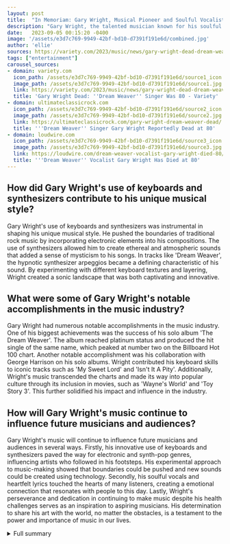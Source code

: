 ```yaml
---
layout: post
title:  "In Memoriam: Gary Wright, Musical Pioneer and Soulful Vocalist, Passes Away at 80"
description: "Gary Wright, the talented musician known for his soulful vocals and innovative use of keyboards and synthesizers, has passed away at the age of 80. With chart-topping hits and iconic collaborations, Wright leaves behind a legacy that will forever impact the music industry."
date:   2023-09-05 00:15:20 -0400
image: '/assets/e3d7c769-9949-42bf-bd10-d7391f191e6d/combined.jpg'
author: 'ellie'
sources: https://variety.com/2023/music/news/gary-wright-dead-dream-weaver-1235713097/ https://ultimateclassicrock.com/gary-wright-dream-weaver-dead/ http://www.spookytooth.sk/members.html https://www.thedreamweaver.com/about/ https://loudwire.com/dream-weaver-vocalist-gary-wright-died-80/ https://loudwire.com/dream-weaver-vocalist-gary-wright-died-80/
tags: ["entertainment"]
carousel_sources:
- domain: variety.com
  icon_path: /assets/e3d7c769-9949-42bf-bd10-d7391f191e6d/source1_icon.jpg
  image_path: /assets/e3d7c769-9949-42bf-bd10-d7391f191e6d/source1.jpg
  link: https://variety.com/2023/music/news/gary-wright-dead-dream-weaver-1235713097/
  title: 'Gary Wright Dead: ''Dream Weaver'' Singer Was 80 - Variety'
- domain: ultimateclassicrock.com
  icon_path: /assets/e3d7c769-9949-42bf-bd10-d7391f191e6d/source2_icon.jpg
  image_path: /assets/e3d7c769-9949-42bf-bd10-d7391f191e6d/source2.jpg
  link: https://ultimateclassicrock.com/gary-wright-dream-weaver-dead/
  title: '''Dream Weaver'' Singer Gary Wright Reportedly Dead at 80'
- domain: loudwire.com
  icon_path: /assets/e3d7c769-9949-42bf-bd10-d7391f191e6d/source3_icon.jpg
  image_path: /assets/e3d7c769-9949-42bf-bd10-d7391f191e6d/source3.jpg
  link: https://loudwire.com/dream-weaver-vocalist-gary-wright-died-80/
  title: '''Dream Weaver'' Vocalist Gary Wright Has Died at 80'
---
```


## How did Gary Wright's use of keyboards and synthesizers contribute to his unique musical style?
Gary Wright's use of keyboards and synthesizers was instrumental in shaping his unique musical style. He pushed the boundaries of traditional rock music by incorporating electronic elements into his compositions. The use of synthesizers allowed him to create ethereal and atmospheric sounds that added a sense of mysticism to his songs. In tracks like 'Dream Weaver', the hypnotic synthesizer arpeggios became a defining characteristic of his sound. By experimenting with different keyboard textures and layering, Wright created a sonic landscape that was both captivating and innovative.

## What were some of Gary Wright's notable accomplishments in the music industry?
Gary Wright had numerous notable accomplishments in the music industry. One of his biggest achievements was the success of his solo album 'The Dream Weaver'. The album reached platinum status and produced the hit single of the same name, which peaked at number two on the Billboard Hot 100 chart. Another notable accomplishment was his collaboration with George Harrison on his solo albums. Wright contributed his keyboard skills to iconic tracks such as 'My Sweet Lord' and 'Isn't It A Pity'. Additionally, Wright's music transcended the charts and made its way into popular culture through its inclusion in movies, such as 'Wayne's World' and 'Toy Story 3'. This further solidified his impact and influence in the industry.

## How will Gary Wright's music continue to influence future musicians and audiences?
Gary Wright's music will continue to influence future musicians and audiences in several ways. Firstly, his innovative use of keyboards and synthesizers paved the way for electronic and synth-pop genres, influencing artists who followed in his footsteps. His experimental approach to music-making showed that boundaries could be pushed and new sounds could be created using technology. Secondly, his soulful vocals and heartfelt lyrics touched the hearts of many listeners, creating a emotional connection that resonates with people to this day. Lastly, Wright's perseverance and dedication in continuing to make music despite his health challenges serves as an inspiration to aspiring musicians. His determination to share his art with the world, no matter the obstacles, is a testament to the power and importance of music in our lives.

<details>
  <summary>Full summary</summary>
Gary Wright, a founding member of the band Spooky Tooth and a key collaborator on all of George Harrison's solo albums, has left an indelible mark on the world of music. His soulful vocals and skillful keyboard playing captivated audiences, earning him chart success in the mid-1970s with the songs 'Dream Weaver' and 'Love Is Alive'. Despite battling Parkinson's disease and Lewy body dementia, Wright continued to release albums and tour, cementing his status as a respected musician throughout his career.<br><br>Wright's musical style was characterized by his provocative use of keyboards and synthesizers, setting him apart as an innovator in the industry. His album 'The Dream Weaver', released in 1975, showcased his reliance on these instruments and solidified his position as a solo superstar. The impact of his music extended beyond the charts, with his contributions to the soundtracks of movies such as 'Wayne's World' and 'Toy Story 3'.<br><br>As we mourn the loss of Gary Wright, let us remember his remarkable achievements and the lasting influence he had on the music world. Despite the challenges he faced, Wright's talent and passion shone through, leaving an indelible mark on the industry. As we celebrate his legacy, may his timeless music continue to inspire and bring joy to audiences for years to come.
</details>
